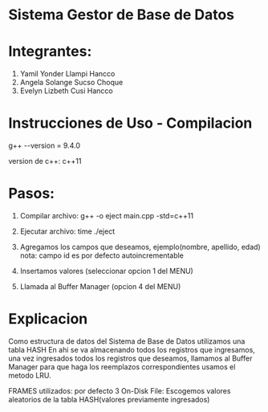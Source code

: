 # Sistema Gestor de Base de Datos
# Integrantes:
1. Yamil Yonder Llampi Hancco
2. Angela Solange Sucso Choque
3. Evelyn Lizbeth Cusi Hancco

# Instrucciones de Uso - Compilacion

g++ --version = 9.4.0

version de c++:
c++11

# Pasos:

1. Compilar archivo: g++ -o eject main.cpp -std=c++11
2. Ejecutar archivo: time ./eject

3. Agregamos los campos que deseamos, ejemplo(nombre, apellido, edad) nota: campo id es por defecto autoincrementable
4. Insertamos valores (seleccionar opcion 1 del MENU) 
5. Llamada al Buffer Manager (opcion 4 del MENU)

# Explicacion

Como estructura de datos del Sistema de Base de Datos utilizamos una tabla HASH
En ahi se va almacenando todos los registros que ingresamos, una vez ingresados todos los
registros que deseamos, llamamos al Buffer Manager para que haga los reemplazos correspondientes
usamos el metodo LRU.

FRAMES utilizados: por defecto 3
On-Disk File: Escogemos valores aleatorios de la tabla HASH(valores previamente ingresados)
